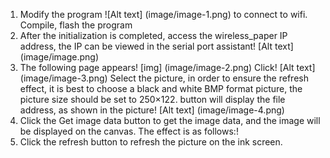 1. Modify the program
![Alt text] (image/image-1.png)
to connect to wifi.
Compile, flash the program
2. After the initialization is completed, access the wireless_paper IP address, the IP can be viewed in the serial port assistant! [Alt text] (image/image.png)
3. The following page appears! [img] (image/image-2.png)
Click! [Alt text] (image/image-3.png) Select the picture, in order to ensure the refresh effect, it is best to choose a black and white BMP format picture, the picture size should be set to 250×122.
button will display the file address, as shown in the picture! [Alt text] (image/image-4.png)
5. Click the Get image data button to get the image data, and the image will be displayed on the canvas. The effect is as follows:! [
](image/image-5.png)
6. Click the refresh button to refresh the picture on the ink screen.
